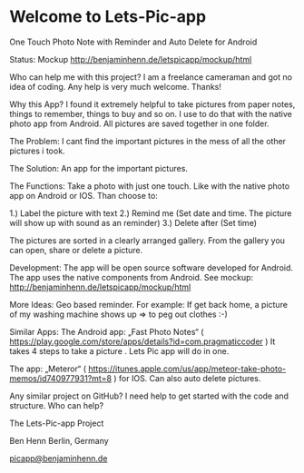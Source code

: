 Welcome to Lets-Pic-app
============

One Touch Photo Note with Reminder and Auto Delete for Android

Status: Mockup
http://benjaminhenn.de/letspicapp/mockup/html

Who can help me with this project? I am a freelance cameraman and got no idea of coding. Any help is very much welcome. Thanks!

Why this App? I found it extremely helpful to take pictures from paper notes, things to remember, things to buy and so on. I use to do that with the native photo app from Android. All pictures are saved together in one folder.

The Problem: I cant find the important pictures in the mess of all the other pictures i took.

The Solution: An app for the important pictures.

The Functions: Take a photo with just one touch. Like with the native photo app on Android or IOS.
Than choose to:

1.) Label the picture with text
2.) Remind me (Set date and time. The picture will show up with sound as an reminder)
3.) Delete after (Set time)

The pictures are sorted in a clearly arranged gallery. From the gallery you can open, share or delete a picture.

Development: The app will be open source software developed for Android. The app uses the native components from Android. See mockup: http://benjaminhenn.de/letspicapp/mockup/html

More Ideas: Geo based reminder. For example: If get back home, a picture of my washing machine shows up => to peg out clothes :-)

Similar Apps: The Android app: „Fast Photo Notes“ ( https://play.google.com/store/apps/details?id=com.pragmaticcoder ) It takes 4 steps to take a picture . Lets Pic app will do in one.

The app: „Meteror“ ( https://itunes.apple.com/us/app/meteor-take-photo-memos/id740977931?mt=8 ) for IOS. Can also auto delete pictures.

Any similar project on GitHub?
I need help to get started with the code and structure. Who can help?

The Lets-Pic-app Project

Ben Henn Berlin, Germany

picapp@benjaminhenn.de
